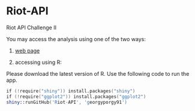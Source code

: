 # Riot-API
Riot API Challenge II

You may access the analysis using one of the two ways:

1) [web page](https://gwang.shinyapps.io/RitoAPI) 

2) accessing using R:

Please download the latest version of R. Use the following code to run the app.

```s
if (!require("shiny")) install.packages("shiny")
if (!require("ggplot2")) install.packages("ggplot2")
shiny::runGitHub('Riot-API', 'georgyporgy91')
```

